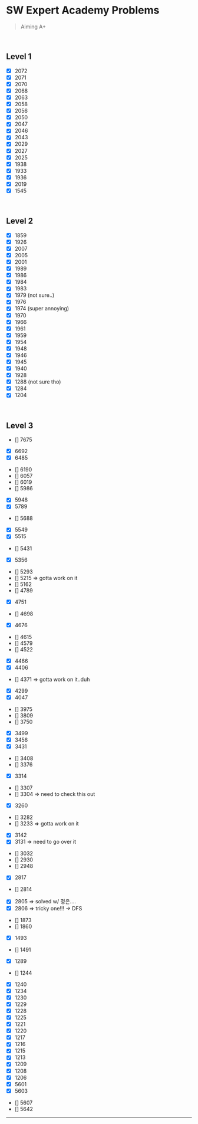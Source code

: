 # SW Expert Academy Problems
> Aiming A+ 

<br/>

## Level 1

- [x] 2072
- [x] 2071
- [x] 2070
- [x] 2068
- [x] 2063
- [x] 2058 
- [x] 2056 
- [x] 2050
- [x] 2047
- [x] 2046
- [x] 2043
- [x] 2029
- [x] 2027
- [x] 2025
- [x] 1938
- [x] 1933
- [X] 1936 
- [X] 2019
- [x] 1545

<br/>

## Level 2

- [x] 1859
- [x] 1926
- [x] 2007
- [x] 2005
- [x] 2001
- [x] 1989
- [x] 1986
- [x] 1984
- [x] 1983
- [x] 1979 (not sure..)
- [x] 1976
- [x] 1974 (super annoying)
- [x] 1970
- [x] 1966
- [x] 1961
- [x] 1959
- [x] 1954
- [x] 1948
- [x] 1946
- [x] 1945
- [x] 1940
- [x] 1928
- [x] 1288 (not sure tho) 
- [x] 1284
- [x] 1204

<br/>

## Level 3

- [] 7675
- [x] 6692
- [x] 6485
- [] 6190
- [] 6057
- [] 6019
- [] 5986
- [x] 5948   
- [x] 5789
- [] 5688
- [x] 5549
- [x] 5515   
- [] 5431
- [x] 5356
- [] 5293
- [] 5215  => gotta work on it
- [] 5162
- [] 4789
- [x] 4751
- [] 4698
- [x] 4676
- [] 4615
- [] 4579
- [] 4522
- [x] 4466
- [x] 4406
- [] 4371  => gotta work on it..duh
- [x] 4299
- [x] 4047  
- [] 3975
- [] 3809
- [] 3750
- [x] 3499
- [x] 3456
- [x] 3431
- [] 3408
- [] 3376
- [x] 3314
- [] 3307
- [] 3304   => need to check this out
- [x] 3260
- [] 3282
- [] 3233  => gotta work on it
- [x] 3142
- [x] 3131    => need to go over it
- [] 3032
- [] 2930
- [] 2948
- [x] 2817   
- [] 2814
- [x] 2805    => solved w/ 정은....
- [x] 2806     => tricky one!!!  -> DFS
- [] 1873
- [] 1860
- [x] 1493
- [] 1491
- [x] 1289
- [] 1244
- [x] 1240
- [x] 1234
- [x] 1230
- [x] 1229
- [x] 1228
- [x] 1225
- [x] 1221
- [x] 1220
- [x] 1217
- [x] 1216
- [x] 1215
- [x] 1213
- [x] 1209
- [x] 1208
- [x] 1206
- [x] 5601
- [x] 5603
- [] 5607
- [] 5642

------------
